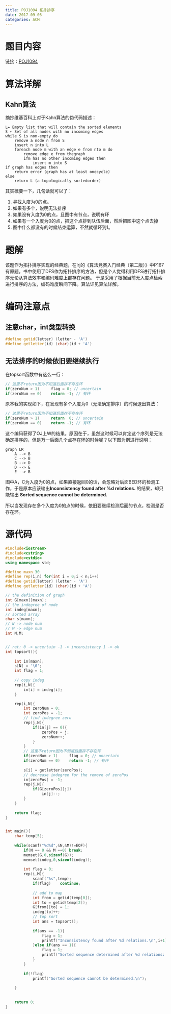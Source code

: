 ```yaml
---
title: POJ1094 拓扑排序
date: 2017-09-05
categories: ACM
---
```


# 题目内容

链接：[POJ1094](https://vjudge.net/problem/POJ-1094)

# 算法详解

## Kahn算法

摘抄维基百科上对于Kahn算法的伪代码描述：

```
L← Empty list that will contain the sorted elements
S ← Set of all nodes with no incoming edges
while S is non-empty do
    remove a node n from S
    insert n into L
    foreach node m with an edge e from nto m do
        remove edge e from thegraph
        ifm has no other incoming edges then
            insert m into S
if graph has edges then
    return error (graph has at least onecycle)
else 
    return L (a topologically sortedorder)
```

其实概要一下，几句话就可以了：

1. 寻找入度为0的点。
2. 如果有多个，说明无法排序
3. 如果没有入度为0的点，且图中有节点，说明有环
4. 如果有一个入度为0的点，把这个点排到队伍后面，然后把图中这个点去掉 
5. 图中什么都没有的时候结束运算，不然就循环到1。
<!-- more -->
# 题解
该题作为拓扑排序实现的经典题，在lrj的《算法竞赛入门经典（第二版）》中P167有原题。书中使用了DFS作为拓扑排序的方法，但是个人觉得利用DFS进行拓扑排序无论从算法效率和编码难度上都存在问题。
于是采用了根据当前无入度点检索进行排序的方法，编码难度瞬间下降。算法详见算法详解。

# 编码注意点

## 注意char，int类型转换

```C++
#define getid(letter) (letter - 'A')
#define getletter(id) (char)(id + 'A')
```

## 无法排序的时候依旧要继续执行

在topsort函数中有这么一行：

```c++
// 这里不return因为不知道后面存不存在环 
if(zeroNum > 1) 	flag = 0; // uncertain 
if(zeroNum == 0)	return -1; // 有环 
```

原本我的实现如下，在发现有多个入度为0（无法确定排序）的时候退出算法：

```c++
// 这里不return因为不知道后面存不存在环 
if(zeroNum > 1) 	return  0; // uncertain 
if(zeroNum == 0)	return -1; // 有环 
```

这个编码获得了OJ上W的结果。原因在于，虽然这时候可以肯定这个序列是无法确定排序的，但是万一后面几个点存在环的时候呢？以下图为例进行说明：

```mermaid
graph LR
	A --> B
	C --> B
	B --> D
	D --> E
	E --> B
```

图中A，C为入度为0的点，如果直接返回0的话，会忽略对后面BED环的检测工作，于是原本应该输出**Inconsistency found after %d relations.** 的结果，却只能输出 **Sorted sequence cannot be determined.**

所以当发现存在多个入度为0的点的时候，依旧要继续检测后面的节点，检测是否存在环。

# 源代码
```C++
#include<iostream>
#include<cstring>
#include<cstdio>
using namespace std;

#define maxn 30
#define rep(i,n) for(int i = 0;i < n;i++)
#define getid(letter) (letter - 'A')
#define getletter(id) (char)(id + 'A')

// the definition of graph
int G[maxn][maxn];
// the indegree of node
int indeg[maxn];
// sorted array
char s[maxn];
// N -> node num
// M -> edge num
int N,M;


// ret: 0 -> uncertain -1 -> inconsistency 1 -> ok
int topsort(){
	
	int in[maxn];
	s[N] = '\0';
	int flag = 1;
	
	// copy indeg 
	rep(i,N){
		in[i] = indeg[i];
	}

	rep(i,N){
		int zeroNum = 0;
		int zeroPos = -1;
		// find indegree zero
		rep(j,N){
			if(in[j] == 0){
				zeroPos = j;
				zeroNum++;
			}
		} 
		// 这里不return因为不知道后面存不存在环 
		if(zeroNum > 1) 	flag = 0; // uncertain 
		if(zeroNum == 0)	return -1; // 有环 
		
		s[i] = getletter(zeroPos);
		// decrease indegree for the remove of zeroPos
		in[zeroPos] = -1;
		rep(j,N){
			if(G[zeroPos][j])
				in[j]--;
		}
	}
	
	return flag;
}


int main(){
	char temp[5];
	
	while(scanf("%d%d",&N,&M)!=EOF){
		if(N == 0 && M ==0)	break;
		memset(G,0,sizeof(G));
		memset(indeg,0,sizeof(indeg));
		
		int flag = 0;
		rep(i,M){
			scanf("%s",temp);
			if(flag)	continue;
			
			// add to map
			int from = getid(temp[0]);
			int to = getid(temp[2]);
			G[from][to] = 1;
			indeg[to]++;
			// top sort
			int ans = topsort();
			
			if(ans == -1){
				flag = 1;
				printf("Inconsistency found after %d relations.\n",i+1);
			}else if(ans == 1){
				flag = 1;
				printf("Sorted sequence determined after %d relations: %s.\n",i+1,s);
			}
		}
		
		if(!flag)
			printf("Sorted sequence cannot be determined.\n");
			
	}
	
	
	return 0;
} 
```